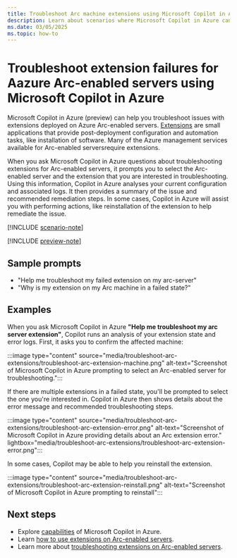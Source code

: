 ```yaml
---
title: Troubleshoot Arc machine extensions using Microsoft Copilot in Azure (preview)
description: Learn about scenarios where Microsoft Copilot in Azure can help troubleshoot extension issues on Arc machines
ms.date: 03/05/2025
ms.topic: how-to
---
```


# Troubleshoot extension failures for Aazure Arc-enabled servers using Microsoft Copilot in Azure

Microsoft Copilot in Azure (preview) can help you troubleshoot issues with extensions deployed on Azure Arc-enabled servers. [Extensions](/azure/azure-arc/servers/manage-vm-extensions) are small applications that provide post-deployment configuration and automation tasks, like installation of software. Many of the Azure management services available for Arc-enabled serversrequire extensions.

When you ask Microsoft Copilot in Azure questions about troubleshooting extensions for Arc-enabled servers, it prompts you to select the Arc-enabled server and the extension that you are interested in troubleshooting. Using this information, Copilot in Azure analyses your current configuration and associated logs. It then provides a summary of the issue and recommended remediation steps. In some cases, Copilot in Azure will assist you with performing actions, like reinstallation of the extension to help remediate the issue. 

[!INCLUDE [scenario-note](includes/scenario-note.md)]

[!INCLUDE [preview-note](includes/preview-note.md)]

## Sample prompts

- "Help me troubleshoot my failed extension on my arc-server"
- "Why is my extension on my Arc machine in a failed state?"

## Examples

When you ask Microsoft Copilot in Azure **"Help me troubleshoot my arc server extension"**, Copilot runs an analysis of your extension state and error logs. First, it asks you to confirm the affected machine:

:::image type="content" source="media/troubleshoot-arc-extensions/troubleshoot-arc-extension-machine.png" alt-text="Screenshot of Microsoft Copilot in Azure prompting to select an Arc-enabled server for troubleshooting.":::

If there are multiple extensions in a failed state, you'll be prompted to select the one you're interested in. Copilot in Azure then shows details about the error message and recommended troubleshooting steps.

:::image type="content" source="media/troubleshoot-arc-extensions/troubleshoot-arc-extension-error.png" alt-text="Screenshot of Microsoft Copilot in Azure providing details about an Arc extension error." lightbox="media/troubleshoot-arc-extensions/troubleshoot-arc-extension-error.png":::

In some cases, Copilot may be able to help you reinstall the extension.

:::image type="content" source="media/troubleshoot-arc-extensions/troubleshoot-arc-extension-reinstall.png" alt-text="Screenshot of Microsoft Copilot in Azure prompting to reinstall":::

## Next steps

- Explore [capabilities](capabilities.md) of Microsoft Copilot in Azure.
- Learn [how to use extensions on Arc-enabled servers](/azure/azure-arc/servers/manage-vm-extensions).
- Learn more about [troubleshooting extensions on Arc-enabled servers](/azure/azure-arc/servers/troubleshoot-vm-extensions).
